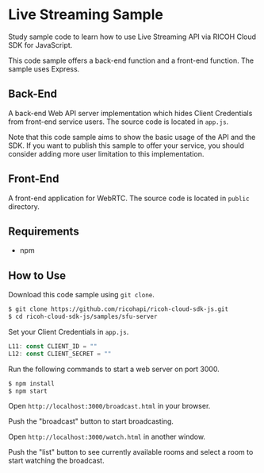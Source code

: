 # Live Streaming Sample

Study sample code to learn how to use Live Streaming API via RICOH Cloud SDK for JavaScript.

This code sample offers a back-end function and a front-end function. The sample uses Express.

## Back-End

A back-end Web API server implementation which hides Client Credentials from front-end service users. The source code is located in `app.js`.

Note that this code sample aims to show the basic usage of the API and the SDK. If you want to publish this sample to offer your service, you should consider adding more user limitation to this implementation.

## Front-End

A front-end application for WebRTC. The source code is located in `public` directory.

## Requirements

* npm

## How to Use

Download this code sample using `git clone`.

```sh
$ git clone https://github.com/ricohapi/ricoh-cloud-sdk-js.git
$ cd ricoh-cloud-sdk-js/samples/sfu-server
```

Set your Client Credentials in `app.js`.

```javascript
L11: const CLIENT_ID = ""
L12: const CLIENT_SECRET = ""
```

Run the following commands to start a web server on port 3000.

```sh
$ npm install
$ npm start
```

Open `http://localhost:3000/broadcast.html` in your browser.

Push the "broadcast" button to start broadcasting.

Open `http://localhost:3000/watch.html` in another window.

Push the "list" button to see currently available rooms and select a room to start watching the broadcast.
